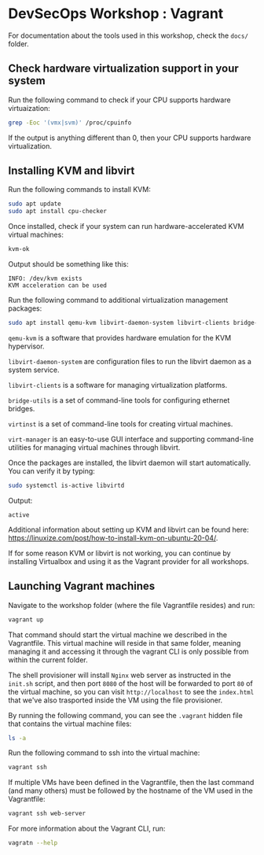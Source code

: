 # DevSecOps Workshop : Vagrant

For documentation about the tools used in this workshop, check the `docs/` folder.

## Check hardware virtualization support in your system

Run the following command to check if your CPU supports hardware virtuaization:

```bash
grep -Eoc '(vmx|svm)' /proc/cpuinfo
```

If the output is anything different than 0, then your CPU supports hardware virtualization.

## Installing KVM and libvirt

Run the following commands to install KVM:

```bash
sudo apt update
sudo apt install cpu-checker
```

Once installed, check if your system can run hardware-accelerated KVM virtual machines:

```bash
kvm-ok
```

Output should be something like this:

```
INFO: /dev/kvm exists
KVM acceleration can be used
```

Run the following command to additional virtualization management packages:

```bash
sudo apt install qemu-kvm libvirt-daemon-system libvirt-clients bridge-utils virtinst virt-manager
```

`qemu-kvm` is a software that provides hardware emulation for the KVM hypervisor.

`libvirt-daemon-system` are configuration files to run the libvirt daemon as a system service.

`libvirt-clients` is a software for managing virtualization platforms.

`bridge-utils` is a set of command-line tools for configuring ethernet bridges.

`virtinst` is a set of command-line tools for creating virtual machines.

`virt-manager` is an easy-to-use GUI interface and supporting command-line utilities for managing virtual machines through libvirt.

Once the packages are installed, the libvirt daemon will start automatically. You can verify it by typing:

```bash
sudo systemctl is-active libvirtd
```

Output:
```
active
```

Additional information about setting up KVM and libvirt can be found here: https://linuxize.com/post/how-to-install-kvm-on-ubuntu-20-04/.

If for some reason KVM or libvirt is not working, you can continue by installing Virtualbox and using it as the Vagrant provider for all workshops.

## Launching Vagrant machines

Navigate to the workshop folder (where the file Vagrantfile resides) and run:

```bash
vagrant up
```

That command should start the virtual machine we described in the Vagrantfile. This virtual machine will reside in that same folder, meaning managing it and accessing it through the vagrant CLI is only possible from within the current folder.

The shell provisioner will install `Nginx` web server as instructed in the `init.sh` script, and then port `8080` of the host will be forwarded to port `80` of the virtual machine, so you can visit `http://localhost` to see the `index.html` that we've also trasported inside the VM using the file provisioner.

By running the following command, you can see the `.vagrant` hidden file that contains the virtual machine files:

```bash
ls -a
```

Run the following command to ssh into the virtual machine:

```bash
vagrant ssh
```

If multiple VMs have been defined in the Vagrantfile, then the last command (and many others) must be followed by the hostname of the VM used in the Vagrantfile:

```bash
vagrant ssh web-server
```

For more information about the Vagrant CLI, run:

```bash
vagratn --help
```


